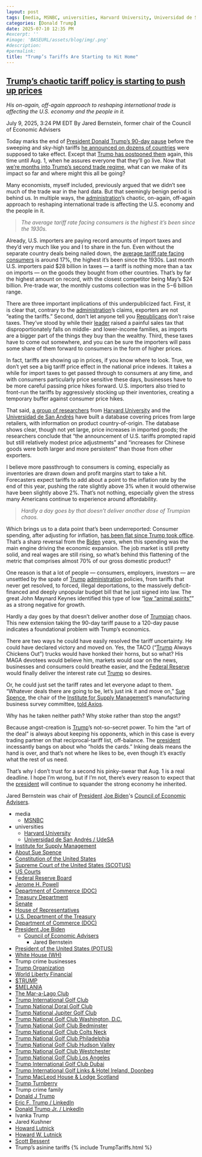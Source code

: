 ```yaml
---
layout: post
tags: [media, MSNBC, universities, Harvard University, Universidad de San Andrés / UdeSA, Institute for Supply Management, About Sue Spence, Constitution of the United States, Supreme Court of the United States (SCOTUS), US Courts, Federal Reserve Board, Jerome H. Powell, Department of Commerce (DOC), Treasury Department, Senate, House of Representatives, U.S. Department of the Treasury, Department of Commerce (DOC), President Joe Biden, Council of Economic Advisers, Jared Bernstein, President of the United States (POTUS), White House (WH), Trump crime businesses, Trump Organization, World Liberty Financial, $TRUMP, $MELANIA, The Mar-a-Lago Club, Trump International Golf Club, Trump National Doral Golf Club, Trump National Jupiter Golf Club, Trump National Golf Club Washington D.C., Trump National Golf Club Bedminster, Trump National Golf Club Colts Neck, Trump National Golf Club Philadelphia, Trump National Golf Club Hudson Valley, Trump National Golf Club Westchester, Trump National Golf Club Los Angeles, Trump International Golf Club Dubai, Trump International Golf Links & Hotel Ireland Doonbeg, Trump MacLeod House & Lodge Scotland, Trump Turnberry, Trump crime family, Donald J Trump, Eric F. Trump / LinkedIn, Donald Trump Jr. / LinkedIn, Ivanka Trump, Jared Kushner, Howard Lutnick, Howard W. Lutnick, Scott Bessent, Trump’s asinine tariffs, Fact Sheet –  President Donald J. Trump Continues Enforcement of Reciprocal Tariffs and Announces New Tariff Rates. Fact Sheets July 7 2025, Extending the Modification of the Reciprocal Tariff Rates. Presidential Actions Executive Orders July 7 2025, Extending the Modification of the Reciprocal Tariff Rates. Presidential Actions Executive Orders July 7 2025, Implementing the General Terms of The United States of America-United Kingdom Economic Prosperity Deal. Presidential Actions Executive Orders June 16 2025, Fact Sheet –  Implementing the General Terms of the U.S.-UK Economic Prosperity Deal. Fact Sheets. June 17 2025, Fact Sheet –  President Donald J. Trump Increases Section 232 Tariffs on Steel and Aluminum. Fact Sheets. June 3 2025, Adjusting Imports of Aluminum and Steel into the United States. Proclamations. June 3 2025, Modifying Reciprocal Tariff Rates to Reflect Discussions with the People’s Republic of China. Presidential Actions Executive Orders May 12 2025, Addressing Certain Tariffs on Imported Articles. Presidential Actions Executive Orders. April 29 2025, Amendments to Adjusting Imports of Automobiles and Automobile Parts Into the United States. Presidential Actions Proclamations. April 29 2025, Fact Sheet –  President Donald J. Trump Incentivizes Domestic Automobile Production. Fact Sheets. April 29 2025, Ensuring National Security and Economic Resilience Through Section 232 Actions on Processed Critical Minerals and Derivative Products. Presidential Actions Executive Orders. April 15 2025, Fact Sheet –  President Donald J. Trump Ensures National Security and Economic Resilience Through Section 232 Actions on Processed Critical Minerals and Derivative Products. Fact Sheets. April 15 2025, Clarification of Exceptions Under Executive Order 14257 of April 2 2025 as Amended – The White House. Presidential Actions Presidential Memoranda April 11 2025, Modifying Reciprocal Tariff Rates to Reflect Trading Partner Retaliation and Alignment. Presidential Actions Executive Orders April 9 2025, Amendment to Reciprocal Tariffs and Updated Duties as Applied to Low-Value Imports from the People’s Republic of China. Presidential Actions Executive Orders April 8 2025, Report to the President on the America First Trade Policy Executive Summary. Fact Sheets April 3 2025, Regulating Imports with a Reciprocal Tariff to Rectify Trade Practices that Contribute to Large and Persistent Annual United States Goods Trade Deficits. Presidential Actions Executive Orders April 2 2025, Further Amendment to Duties Addressing the Synthetic Opioid Supply Chain in the People’s Republic of China as Applied to Low-Value Imports. Presidential Actions Executive Orders April 2 2025, Fact Sheet –  President Donald J. Trump Declares National Emergency to Increase our Competitive Edge Protect our Sovereignty and Strengthen our National and Economic Security. Fact Sheets April 2 2025, Regulating Imports with a Reciprocal Tariff to Rectify Trade Practices that Contribute to Large and Persistent Annual United States Goods Trade Deficits. Presidential Actions Executive Orders April 2 2025, Fact Sheet –  President Donald J. Trump Closes De Minimis Exemptions to Combat China’s Role in America’s Synthetic Opioid Crisis. Fact Sheets April 2 2025, Further Amendment to Duties Addressing the Synthetic Opioid Supply Chain in the People’s Republic of China as Applied to Low-Value Imports. Presidential Actions Executive Orders April 2 2025, Fact Sheet –  President Donald J. Trump Adjusts Imports of Automobiles and Automobile Parts into the United States. Fact Sheets March 26 2025, The Staggering Cost of the Illicit Opioid Epidemic in the United States. Articles March 26 2025, Fact Sheet –  President Donald J. Trump Imposes Tariffs on Countries Importing Venezuelan Oil. Fact Sheets March 25 2025, Imposing Tariffs on Countries Importing Venezuelan Oil. Presidential Actions Executive Orders March 24 2025, More Investment More Jobs and More Money in Americans’ Pockets. Articles March 24 2025, President Trump Positions U.S. as Global Superpower in Manufacturing. Articles March 20 2025, President Trump is Remaking America into a Manufacturing Superpower. Articles March 12 2025, Amendment to Duties to Address the Flow of Illicit Drugs Across Our Southern Border. Presidential Actions March 6 2025, Amendment to Duties to Address the Flow of Illicit Drugs Across Our Northern Border. Presidential Actions March 6 2025, President Trump is Putting American Workers First — And Bringing Back American Manufacturing. Articles March 4 2025, President Trump is Securing Our Homeland. Articles March 4 2025, Fact Sheet –  President Donald J. Trump Proceeds with Tariffs on Imports from Canada and Mexico. Fact Sheets March 3 2025, Further Amendment to Duties Addressing the Synthetic Opioid Supply Chain in the People’s Republic of China. Presidential Actions March 3 2025, Amendment to Duties to Address the Situation at our Southern Border. Presidential Actions March 2 2025, Fact Sheet –  President Donald J. Trump Addresses the Threat to National Security from Imports of Timber Lumber and their Derivative Products. Fact Sheets March 1 2025, Addressing the Threat to National Security from Imports of Timber Lumber. Presidential Actions March 1 2025, Addressing the Threat to National Security from Imports of Copper. Presidential Actions February 25 2025, Fact Sheet –  President Donald J. Trump Addresses the Threat to National Security from Imports of Copper. Fact Sheets February 25 2025, Defending American Companies and Innovators From Overseas Extortion and Unfair Fines and Penalties.. Presidential Actions February 21 2025, Fact Sheet –  President Donald J. Trump Issues Directive to Prevent the Unfair Exploitation of American Innovation. Fact Sheets February 21 2025, Remarks by President Trump at Republican Governors Association Meeting. Remarks February 20 2025, President Trump Demands Fair Reciprocal Trade. Articles February 13 2025, Fact Sheet –  President Donald J. Trump Announces “Fair and Reciprocal Plan” on Trade. Fact Sheets February 13 2025, Reciprocal Trade and Tariffs. Articles February 13 2025, Fact Sheet –  President Donald J. Trump Restores Section 232 Tariffs. Fact Sheets February 11 2025, Adjusting Imports of Aluminum into The United States. Presidential Actions February 11 2025, Adjusting Imports of Steel into The United States. Presidential Actions February 10 2025, Fact Sheet –  President Donald J. Trump Restores American Competitiveness and Security in FCPA Enforcement. Fact Sheets February 10 2025, Amendment to Duties Addressing the Synthetic Opioid Supply Chain in the People’s Republic of China. Presidential Actions February 5 2025, Progress on the Situation at Our Northern Border. Presidential Actions February 3 2025, Progress on the Situation at Our Southern Border. Presidential Actions February 3 2025, Imposing Duties to Address the Synthetic Opioid Supply Chain in the People’s Republic of China. Presidential Actions February 1 2025, Imposing Duties to Address the Flow of Illicit Drugs Across Our Northern Border. Presidential Actions February 1 2025, Fact Sheet –  President Donald J. Trump Imposes Tariffs on Imports from Canada Mexico and China. Fact Sheets February 1 2025, Imposing Duties to Address the Situation at Our Southern Border. Presidential Actions February 1 2025, America First Trade Policy. Presidential Actions January 20 2025, tariffs, politics, stupidity]
categories: [Donald Trump]
date: 2025-07-10 12:35 PM
#excerpt: ''
#image: 'BASEURL/assets/blog/img/.png'
#description:
#permalink:
title: "Trump’s Tariffs Are Starting to Hit Home"
---
```



## [Trump’s chaotic tariff policy is starting to push up prices](https://www.msnbc.com/opinion/msnbc-opinion/trump-tariff-policy-pause-liberation-day-rcna217484)

*His on-again, off-again approach to reshaping international trade is affecting the U.S. economy and the people in it.*

July 9, 2025, 3:24 PM EDT
By Jared Bernstein, former chair of the Council of Economic Advisers

Today marks the end of [President Donald Trump’s 90-day pause](https://www.msnbc.com/rachel-maddow-show/maddowblog/trump-pauses-reciprocal-tariffs-90-days-raises-china-stocks-rcna200464) before the sweeping and sky-high tariffs [he announced on dozens of countries](https://www.msnbc.com/opinion/msnbc-opinion/trump-tariff-economic-pain-china-mexico-rcna199404) were supposed to take effect. Except that [Trump has postponed them](https://www.msnbc.com/rachel-maddow-show/maddowblog/strike-trade-deals-trump-tries-redefine-trade-deals-rcna217729) again, this time until Aug. 1, when he assures everyone that they’ll go live. Now that [we’re months into Trump’s second trade regime](https://www.msnbc.com/rachel-maddow-show/maddowblog/vowing-90-deals-90-days-white-houses-rhetoric-runs-reality-rcna211810), what can we make of its impact so far and where might this all be going?

Many economists, myself included, previously argued that we didn’t see much of the trade war in the hard data. But that seemingly benign period is behind us. In multiple ways, the [administration](https://www.whitehouse.gov/administration/)’s chaotic, on-again, off-again approach to reshaping international trade is affecting the U.S. economy and the people in it.

> *The average tariff rate facing consumers is the highest it’s been since the 1930s.*

Already, U.S. importers are paying record amounts of import taxes and they’d very much like you and I to share in the fun. Even without the separate country deals being nailed down, the [average tariff rate facing consumers](https://budgetlab.yale.edu/research/state-us-tariffs-july-7-2025) is around 17%, the highest it’s been since the 1930s. Last month U.S. importers paid $28 billion in taxes — a tariff is nothing more than a tax on imports — on the goods they bought from other countries. That’s by far the highest amount on record, with the closest competitor being May’s $24 billion. Pre-trade war, the monthly customs collection was in the $5-$6 billion range.

There are three important implications of this underpublicized fact. First, it is clear that, contrary to the [administration](https://www.whitehouse.gov/administration/)’s claims, exporters are not “eating the tariffs.” Second, don’t let anyone tell you [Republicans](https://www.gop.com/,) don’t raise taxes. They’ve stood by while their [leader](https://www.donaldjtrump.com/) raised a painful sales tax that disproportionately falls on middle- and lower-income families, as imports are a bigger part of the things they buy than the wealthy. Third, these taxes have to come out somewhere, and you can be sure the importers will pass some share of them forward to consumers in the form of higher prices.

In fact, tariffs are showing up in prices, if you know where to look. True, we don’t yet see a big tariff price effect in the national price indexes. It takes a while for import taxes to get passed through to consumers at any time, and with consumers particularly price sensitive these days, businesses have to be more careful passing price hikes forward. U.S. importers also tried to front-run the tariffs by aggressively stocking up their inventories, creating a temporary buffer against consumer price hikes.

That said, [a group of researchers](https://www.pricinglab.org/files/TrackingTariffs_Cavallo_Llamas_Vazquez.pdf) from [Harvard University](https://www.harvard.edu/) and the [Universidad de San Andrés](https://udesa.edu.ar/) have built a database covering prices from large retailers, with information on product country-of-origin. The database shows clear, though not yet large, price increases in imported goods; the researchers conclude that “the announcement of U.S. tariffs prompted rapid but still relatively modest price adjustments” and “increases for Chinese goods were both larger and more persistent” than those from other exporters.

I believe more passthrough to consumers is coming, especially as inventories are drawn down and profit margins start to take a hit. Forecasters expect tariffs to add about a point to the inflation rate by the end of this year, pushing the rate slightly above 3% when it would otherwise have been slightly above 2%. That’s not nothing, especially given the stress many Americans continue to experience around affordability.

> *Hardly a day goes by that doesn’t deliver another dose of Trumpian chaos.*

Which brings us to a data point that’s been underreported: Consumer spending, after adjusting for inflation, [has been flat since Trump took office](https://fred.stlouisfed.org/series/PCEC96). That’s a sharp reversal from the [Biden](https://bidenwhitehouse.archives.gov) years, when this spending was the main engine driving the economic expansion. The job market is still pretty solid, and real wages are still rising, so what’s behind this flattening of the metric that comprises almost 70% of our gross domestic product?

One reason is that a lot of people — consumers, employers, investors — are unsettled by the spate of [Trump](https://www.donaldjtrump.com/) [administration](https://www.whitehouse.gov/administration/) policies, from tariffs that never get resolved, to forced, illegal deportations, to the massively deficit-financed and deeply unpopular budget bill that he just signed into law. The great John Maynard Keynes identified this type of low “[low “animal spirits”](https://www.npr.org/2019/06/14/732876763/animal-spirits)” as a strong negative for growth.

Hardly a day goes by that doesn’t deliver another dose of [Trumpian](https://www.gop.com/) chaos. This new extension taking the 90-day tariff pause to a 120-day pause indicates a foundational problem with Trump’s economics.

There are two ways he could have easily resolved the tariff uncertainty. He could have declared victory and moved on. Yes, the TACO (“[Trump](https://www.donaldjtrump.com/) Always Chickens Out”) trucks would have honked their horns, but so what? His MAGA devotees would believe him, markets would soar on the news, businesses and consumers could breathe easier, and the [Federal Reserve](https://www.federalreserve.gov/) would finally deliver the interest rate cut [Trump](https://www.donaldjtrump.com/) so desires.

Or, he could just set the tariff rates and let everyone adapt to them. “Whatever deals there are going to be, let’s just ink it and move on,” [Sue Spence](https://www.ismworld.org/events/conferences-and-events/annual-conference/sue-spence/), the chair of the [Institute for Supply Management](https://www.ismworld.org/)’s manufacturing business survey committee, [told Axios](https://link.axios.com/click/40575044.596943/aHR0cHM6Ly93d3cuYXhpb3MuY29tL25ld3NsZXR0ZXJzL2F4aW9zLWFtLTcyMDZmMDliLTBlM2YtNGYxZi1hYmY0LWExNjM5MTNiMjFhNS5odG1sP3V0bV9zb3VyY2U9bmV3c2xldHRlciZ1dG1fbWVkaXVtPWVtYWlsJnV0bV9jYW1wYWlnbj1uZXdzbGV0dGVyX2F4aW9zYW0mc3RyZWFtPXRvcA/67acf287a9d977c7b90f04f0Bdaf5be37).

Why has he taken neither path? Why stoke rather than stop the angst?

Because angst-creation is [Trump](https://www.donaldjtrump.com/)’s not-so-secret power. To him the “art of the deal” is always about keeping his opponents, which in this case is every trading partner on that reciprocal-tariff list, off-balance. The [president](https://www.whitehouse.gov/) incessantly bangs on about who “holds the cards.” Inking deals means the hand is over, and that’s not where he likes to be, even though it’s exactly what the rest of us need.

That’s why I don’t trust for a second his pinky-swear that Aug. 1 is a real deadline. I hope I’m wrong, but if I’m not, there’s every reason to expect that the [president](https://www.whitehouse.gov/) will continue to squander the strong economy he inherited. 

Jared Bernstein was chair of [President](https://www.whitehouse.gov/) [Joe Biden](https://bidenwhitehouse.archives.gov/)'s [Council of Economic Advisers](https://bidenwhitehouse.archives.gov/cea/).

- media 
    - [MSNBC](https://www.msnbc.com/)
- universities 
    - [Harvard University](https://www.harvard.edu/)
    - [Universidad de San Andrés / UdeSA](https://udesa.edu.ar/)
- [Institute for Supply Management](https://www.ismworld.org/)
- [About Sue Spence](https://www.ismworld.org/events/conferences-and-events/annual-conference/sue-spence/)
- [Constitution of the United States](https://constitution.congress.gov/)
- [Supreme Court of the United States (SCOTUS)](https://www.supremecourt.gov/)
- [US Courts](https://www.uscourts.gov/)
- [Federal Reserve Board](https://www.federalreserve.gov/)
- [Jerome H. Powell](https://www.federalreserve.gov/aboutthefed/bios/board/powell.htm)
- [Department of Commerce (DOC)](https://www.commerce.gov/)
- [Treasury Department](https://home.treasury.gov/)
- [Senate](https://www.senate.gov/)
- [House of Representatives](https://www.house.gov/)
- [U.S. Department of the Treasury](https://home.treasury.gov/)
- [Department of Commerce (DOC)](https://www.commerce.gov/)
- [President Joe Biden](https://bidenwhitehouse.archives.gov/)
    - [Council of Economic Advisers](https://bidenwhitehouse.archives.gov/cea/)
        - Jared Bernstein
- [President of the United States (POTUS)](https://www.whitehouse.gov/)
- [White House (WH)](https://www.whitehouse.gov/)
- Trump crime businesses 
- [Trump Organization](https://www.trump.com/)
- [World Liberty Financial](https://www.worldlibertyfinancial.com/)
- [$TRUMP](https://gettrumpmemes.com/)
- [$MELANIA](https://melaniameme.com/)
- [The Mar-a-Lago Club](https://www.maralagoclub.com/) 
- [Trump International Golf Club](https://www.trumpinternationalpalmbeaches.com/) 
- [Trump National Doral Golf Club](https://www.trumpgolfdoral.com/) 
- [Trump National Jupiter Golf Club](https://www.trumpnationaljupiter.com/) 
- [Trump National Golf Club Washington, D.C.](https://www.trumpnationaldc.com/)
- [Trump National Golf Club Bedminster](https://www.trumpnationalbedminster.com/) 
- [Trump National Golf Club Colts Neck](https://www.trumpcoltsneck.com/) 
- [Trump National Golf Club Philadelphia](https://www.trumpnationalphiladelphia.com/) 
- [Trump National Golf Club Hudson Valley](https://www.trumpnationalhudsonvalley.com/) 
- [Trump National Golf Club Westchester](https://www.trumpnationalwestchester.com/) 
- [Trump National Golf Club Los Angeles](https://www.trumpnationallosangeles.com/) 
- [Trump International Golf Club Dubai](https://www.trumpgolfdubai.com/) 
- [Trump International Golf Links & Hotel Ireland, Doonbeg](https://www.trumpgolfireland.com/) 
- [Trump MacLeod House & Lodge Scotland](https://www.trumphotels.com/macleod-house)
- [Trump Turnberry](https://www.turnberry.co.uk/)
- Trump crime family
- [Donald J Trump](https://www.donaldjtrump.com/)
- [Eric F. Trump / LinkedIn](https://www.linkedin.com/in/erictrump/)
- [Donald Trump Jr. / LinkedIn](https://www.linkedin.com/in/donald-trump-jr-4454b862/)
- Ivanka Trump
- Jared Kushner
- [Howard Lutnick](https://www.commerce.gov/about/leadership/howard-lutnick)
- [Howard W. Lutnick](https://www.linkedin.com/in/howardwlutnick/)
- [Scott Bessent](https://home.treasury.gov/about/general-information/officials/scott-bessent)
- Trump’s asinine tariffs 
{% include TrumpTariffs.html %}
